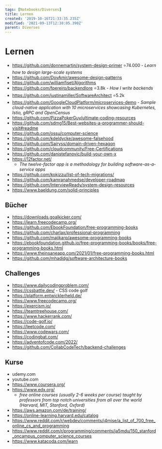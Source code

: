 ```yaml
---
tags: [Notebooks/Diverses]
title: Lernen
created: '2019-10-16T21:33:35.235Z'
modified: '2021-09-13T12:38:05.390Z'
parent: Diverses
---
```


# Lernen
- <https://github.com/donnemartin/system-design-primer> ⭐74.000 - *Learn how to design large-scale systems*
- <https://github.com/DovAmir/awesome-design-patterns>
- <https://github.com/williamfiset/Algorithms>
- <https://github.com/fpereiro/backendlore> ⭐3.8k - *How I write backends*
- <https://github.com/justinamiller/SoftwareArchitect> ⭐5.2k
- <https://github.com/GoogleCloudPlatform/microservices-demo> - *Sample cloud-native application with 10 microservices showcasing Kubernetes, Istio, gRPC and OpenCensus*
- <https://github.com/PizzaPokerGuy/ultimate-coding-resources>
- <https://github.com/sdmg15/Best-websites-a-programmer-should-visit#readme>
- <https://github.com/ossu/computer-science>
- <https://github.com/kdeldycke/awesome-falsehood>
- <https://github.com/Sairyss/domain-driven-hexagon>
- <https://github.com/cloudcommunity/Free-Certifications>
- <https://github.com/danistefanovic/build-your-own-x>
- <https://12factor.net/>
  - *The twelve-factor app is a methodology for building software-as-a-service apps*
- <https://github.com/kokizzu/list-of-tech-migrations/>
- <https://github.com/kamranahmedse/developer-roadmap>
- <https://github.com/InterviewReady/system-design-resources>
- <https://www.baeldung.com/solid-principles>


## Bücher
- <https://downloads.goalkicker.com/>
- <https://learn.freecodecamp.org/>
- <https://github.com/EbookFoundation/free-programming-books>
- <https://github.com/charlax/professional-programming>
- <https://github.com/majikarp/awesome-programming-books>
- <https://ebookfoundation.github.io/free-programming-books/books/free-programming-books.html>
- <https://www.theinsaneapp.com/2021/01/free-programming-books.html>
- <https://github.com/mhadidg/software-architecture-books>


## Challenges
- <https://www.dailycodingproblem.com/>
- <https://cssbattle.dev/> - CSS code golf
- <https://platform.entwicklerheld.de/>
- <https://www.freecodecamp.org/>
- <https://exercism.io/>
- <https://teamtreehouse.com/>
- <https://www.hackerrank.com/>
- <https://code-golf.io/>
- <https://leetcode.com/>
- <https://www.codewars.com/>
- <https://codingbat.com/>
- <https://adventofcode.com/2022/>
- <https://github.com/CollabCodeTech/backend-challenges>


## Kurse
- udemy.com
- youtube.com
- <https://www.coursera.org/>
- <https://www.edx.org/>
  - *free online courses (usually 2-6 weeks per course) taught by professors from top notch universities from all over the world (Harvard, MIT, Stanford, Oxford)*
- <https://aws.amazon.com/de/training/>
- <https://online-learning.harvard.edu/catalog>
- <https://www.reddit.com/r/webdev/comments/i4mise/a_list_of_700_free_online_cs_and_programming>
- <https://www.reddit.com/r/programming/comments/ja5mdu/150_stanford_oncampus_computer_science_courses>
- <https://www.katacoda.com/learn>
